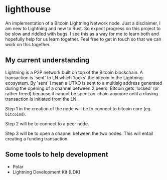 # lighthouse
An implementation of a Bitcoin Lightning Network node. Just a disclaimer, I am new to Lightning and new to Rust. So expect progress on this project to be slow and riddled with bugs. I see this as a way for me to learn both and hopefully help for us learn together. Feel free to get in touch so that we can work on this together.

## My current understanding

Lightning is a P2P network built on top of the Bitcoin blockchain. A transaction is 'sent' to LN which 'locks' the bitcoin in the Lightning ecosystem. By 'sent' I mean a UTXO is sent to a multisig address generated during the opening of a channel between 2 peers. Bitcoin gets 'locked' (or rather freed) because it cannot be spent on-chain anymore until a closing transaction is initiated from the LN. 

Step 1 in the creation of the node will be to connect to bitcoin core (eg. `bitcoind`). 

Step 2 will be to connect to a peer node.

Step 3 will be to open a channel between the two nodes. This will entail creating a funding transaction.


## Some tools to help development

- Polar
- Lightning Development Kit (LDK)
